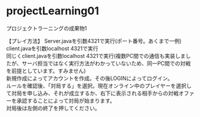 # projectLearning01
プロジェクトラーニングの成果物1

【プレイ方法】
Server.javaを引数4321で実行(ポート番号。あくまで一例)  
client.javaを引数localhost 4321で実行  
同じくclient.javaを引数localhost 4321で実行(複数PC間での通信も実装しましたが、サーバ担当ではなく実行方法がわかっていないため、同一PC間での対戦を前提としています。すみません)  
新規作成によってアカウントを作成。その後LOGINによってログイン。  
ルールを確認後、「対局する」を選択。現在オンライン中のプレイヤーを選択して対局を申し込み、それが成立するか、右下に表示される相手からの対戦オファーを承認することによって対局が始まります。  
対局後は左側の終了を押してください。  
